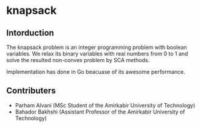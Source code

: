 # knapsack
## Intorduction
The knapsack problem is an integer programming problem with boolean variables.
We relax its binary variables with real numbers from 0 to 1 and solve
the resulted non-convex problem by SCA methods.

Implementation has done in Go beacuase of its awesome performance.

## Contributers
- Parham Alvani (MSc Student of the Amirkabir University of Technology)
- Bahador Bakhshi (Assistant Professor of the Amirkabir University of Technology)
